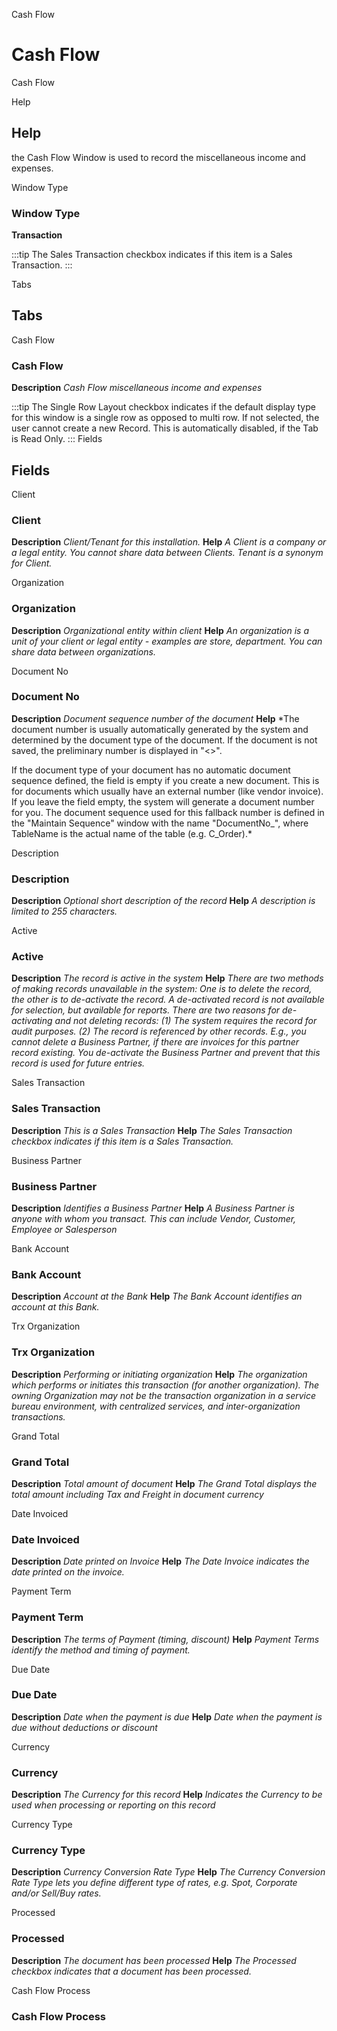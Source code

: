 
Cash Flow
# Cash Flow


Cash Flow

Help
## Help

the Cash Flow Window is used to
					record the miscellaneous income and expenses.
				

Window Type
### Window Type

**Transaction**

:::tip
The Sales Transaction checkbox indicates if this item is a Sales Transaction.
:::

Tabs
## Tabs


Cash Flow
### Cash Flow

**Description**
 *Cash Flow miscellaneous income
					and expenses*

:::tip
The Single Row Layout checkbox indicates if the default display type for this window is a single row as opposed to multi row.
If not selected, the user cannot create a new Record.  This is automatically disabled, if the Tab is Read Only.
:::
Fields
## Fields


Client
### Client

**Description**
 *Client/Tenant for this installation.*
**Help**
 *A Client is a company or a legal entity. You cannot share data between Clients. Tenant is a synonym for Client.*

Organization
### Organization

**Description**
 *Organizational entity within client*
**Help**
 *An organization is a unit of your client or legal entity - examples are store, department. You can share data between organizations.*

Document No
### Document No

**Description**
 *Document sequence number of the document*
**Help**
 *The document number is usually automatically generated by the system and determined by the document type of the document. If the document is not saved, the preliminary number is displayed in "<>".

If the document type of your document has no automatic document sequence defined, the field is empty if you create a new document. This is for documents which usually have an external number (like vendor invoice).  If you leave the field empty, the system will generate a document number for you. The document sequence used for this fallback number is defined in the "Maintain Sequence" window with the name "DocumentNo_<TableName>", where TableName is the actual name of the table (e.g. C_Order).*

Description
### Description

**Description**
 *Optional short description of the record*
**Help**
 *A description is limited to 255 characters.*

Active
### Active

**Description**
 *The record is active in the system*
**Help**
 *There are two methods of making records unavailable in the system: One is to delete the record, the other is to de-activate the record. A de-activated record is not available for selection, but available for reports.
There are two reasons for de-activating and not deleting records:
(1) The system requires the record for audit purposes.
(2) The record is referenced by other records. E.g., you cannot delete a Business Partner, if there are invoices for this partner record existing. You de-activate the Business Partner and prevent that this record is used for future entries.*

Sales Transaction
### Sales Transaction

**Description**
 *This is a Sales Transaction*
**Help**
 *The Sales Transaction checkbox indicates if this item is a Sales Transaction.*

Business Partner
### Business Partner

**Description**
 *Identifies a Business Partner*
**Help**
 *A Business Partner is anyone with whom you transact.  This can include Vendor, Customer, Employee or Salesperson*

Bank Account
### Bank Account

**Description**
 *Account at the Bank*
**Help**
 *The Bank Account identifies an account at this Bank.*

Trx Organization
### Trx Organization

**Description**
 *Performing or initiating organization*
**Help**
 *The organization which performs or initiates this transaction (for another organization).  The owning Organization may not be the transaction organization in a service bureau environment, with centralized services, and inter-organization transactions.*

Grand Total
### Grand Total

**Description**
 *Total amount of document*
**Help**
 *The Grand Total displays the total amount including Tax and Freight in document currency*

Date Invoiced
### Date Invoiced

**Description**
 *Date printed on Invoice*
**Help**
 *The Date Invoice indicates the date printed on the invoice.*

Payment Term
### Payment Term

**Description**
 *The terms of Payment (timing, discount)*
**Help**
 *Payment Terms identify the method and timing of payment.*

Due Date
### Due Date

**Description**
 *Date when the payment is due*
**Help**
 *Date when the payment is due without deductions or discount*

Currency
### Currency

**Description**
 *The Currency for this record*
**Help**
 *Indicates the Currency to be used when processing or reporting on this record*

Currency Type
### Currency Type

**Description**
 *Currency Conversion Rate Type*
**Help**
 *The Currency Conversion Rate Type lets you define different type of rates, e.g. Spot, Corporate and/or Sell/Buy rates.*

Processed
### Processed

**Description**
 *The document has been processed*
**Help**
 *The Processed checkbox indicates that a document has been processed.*

Cash Flow Process
### Cash Flow Process

